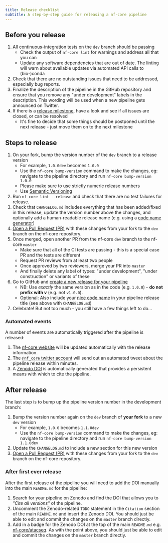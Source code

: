 ```yaml
---
title: Release checklist
subtitle: A step-by-step guide for releasing a nf-core pipeline
---
```


## Before you release

1. All continuous-integration tests on the `dev` branch should be passing
   - Check the output of `nf-core lint` for warnings and address all that you can
   - Update any software dependencies that are out of date.
     The linting will warn about available updates via automated API calls to (bio-)conda
2. Check that there are no outstanding issues that need to be addressed, especially bug reports.
3. Finalize the description of the pipeline in the GitHub repository and ensure that you remove any "under development" labels in the description. This wording will be used when a new pipeline gets announced on Twitter.
4. If there is a [release milestone](https://help.github.com/en/github/managing-your-work-on-github/about-milestones),
   have a look and see if all issues are closed, or can be resolved
   - It's fine to decide that some things should be postponed until the next release - just move them on to the next milestone

## Steps to release

1. On your fork, bump the version number of the `dev` branch to a release version
   - For example, `1.0.0dev` becomes `1.0.0`
   - Use the `nf-core bump-version` command to make the changes, eg: navigate to the pipeline directory and run `nf-core bump-version 1.0.0`
   - Please make sure to use strictly numeric release numbers
   - Use [Semantic Versioning](https://semver.org/)
2. Run `nf-core lint --release` and check that there are no test failures for release.
3. Check that `CHANGELOG.md` includes everything that has been added/fixed in this release, update the version number above the changes, and optionally add a human-readable release name (e.g. using a [code name generator](http://www.codenamegenerator.com/))
4. [Open a Pull Request (PR)](https://help.github.com/en/articles/creating-a-pull-request) with these changes from your fork to the `dev` branch on the nf-core repository.
5. Once merged, open another PR from the nf-core `dev` branch to the nf-core `master`
   - Make sure that all of the CI tests are passing - this is a special case PR and the tests are different
   - Request PR reviews from at least two people
   - Once approved by two reviewers, merge your PR into `master`
   - And finally delete any label of types: "under development", "under construction" or variants of these
6. Go to GitHub and [create a new release for your pipeline](https://help.github.com/en/articles/creating-releases)
   - NB: Use _exactly_ the same version as in the code (e.g. `1.0.0`) - **do not prefix with v** (e.g. not `v1.0.0`).
   - Optional: Also include your [nice code name](http://www.codenamegenerator.com/) in your pipeline release title (see above with `CHANGELOG.md`)
7. Celebrate! But not too much - you still have a few things left to do...

### Automated events

A number of events are automatically triggered after the pipeline is released:

1. The [nf-core website](https://nf-co.re/pipelines) will be updated automatically with the release information.
2. The [`@nf_core` twitter account](https://twitter.com/nf_core) will send out an automated tweet about the pipeline release within minutes.
3. A [Zenodo DOI](https://zenodo.org/) is automatically generated that provides a persistent means with which to cite the pipeline.

## After release

The last step is to bump up the pipeline version number in the development branch:

1. Bump the version number again on the `dev` branch of **your fork** to a new `dev` version
   - For example, `1.0.0` becomes `1.1.0dev`
   - Use the `nf-core bump-version` command to make the changes, eg: navigate to the pipeline directory and run `nf-core bump-version 1.1.0dev`
2. Update the `CHANGELOG.md` to include a new section for this new version
3. [Open a Pull Request (PR)](https://help.github.com/en/articles/creating-a-pull-request) with these changes from your fork to the `dev` branch on the nf-core repository.

### After first ever release

After the first release of the pipeline you will need to add the DOI manually into the main `README.md` for the pipeline:

1. Search for your pipeline on Zenodo and find the DOI that allows you to _"Cite all versions"_ of the pipeline.
2. Uncomment the Zenodo-related `TODO` statement in the `Citation` section of the main `README.md` and insert the Zenodo DOI. You should just be able to edit and commit the changes on the `master` branch directly.
3. Add in a badge for the Zenodo DOI at the top of the main `README.md` e.g. [nf-core/atacseq](https://github.com/nf-core/atacseq/blob/fa1e3f8993cd20e249b9df09d29c5498eff311d2/README.md). As with the point above, you should just be able to edit and commit the changes on the `master` branch directly.
